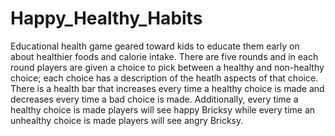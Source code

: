 # Happy_Healthy_Habits
Educational health game geared toward kids to educate them early on about healthier foods and calorie intake. There are five rounds and in each round players are given a choice to pick between a healthy and non-healthy choice; each choice has a description of the heatlh aspects of that choice. There is a health bar that increases every time a healthy choice is made and decreases every time a bad choice is made. Additionally, every time a healthy choice is made players will see happy Bricksy while every time an unhealthy choice is made players will see angry Bricksy.
